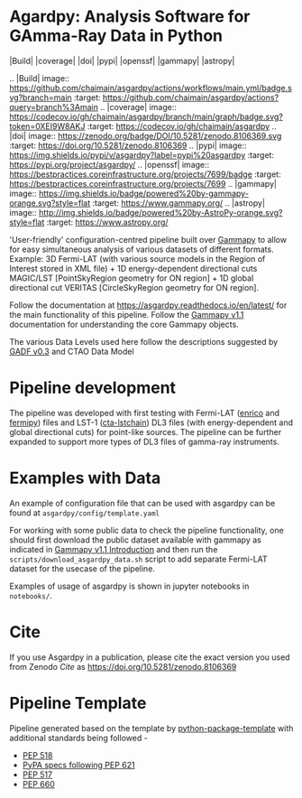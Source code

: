 Agardpy: Analysis Software for GAmma-Ray Data in Python
=======================================================

|Build| |coverage| |doi| |pypi| |openssf| |gammapy| |astropy|

.. |Build| image:: https://github.com/chaimain/asgardpy/actions/workflows/main.yml/badge.svg?branch=main
  :target: https://github.com/chaimain/asgardpy/actions?query=branch%3Amain
.. |coverage| image:: https://codecov.io/gh/chaimain/asgardpy/branch/main/graph/badge.svg?token=0XEI9W8AKJ
  :target: https://codecov.io/gh/chaimain/asgardpy
.. |doi| image:: https://zenodo.org/badge/DOI/10.5281/zenodo.8106369.svg
  :target: https://doi.org/10.5281/zenodo.8106369
.. |pypi| image:: https://img.shields.io/pypi/v/asgardpy?label=pypi%20asgardpy
  :target: https://pypi.org/project/asgardpy/
.. |openssf| image:: https://bestpractices.coreinfrastructure.org/projects/7699/badge
  :target: https://bestpractices.coreinfrastructure.org/projects/7699
.. |gammapy| image:: https://img.shields.io/badge/powered%20by-gammapy-orange.svg?style=flat
  :target: https://www.gammapy.org/
.. |astropy| image:: http://img.shields.io/badge/powered%20by-AstroPy-orange.svg?style=flat
  :target: https://www.astropy.org/


'User-friendly' configuration-centred pipeline built over [Gammapy](https://github.com/gammapy/gammapy) to allow for easy simultaneous analysis of various datasets of different formats.
Example: 3D Fermi-LAT (with various source models in the Region of Interest stored in XML file) + 1D energy-dependent directional cuts MAGIC/LST [PointSkyRegion geometry for ON region] + 1D global directional cut VERITAS [CircleSkyRegion geometry for ON region].

Follow the documentation at https://asgardpy.readthedocs.io/en/latest/ for the main functionality of this pipeline.
Follow the [Gammapy v1.1](https://docs.gammapy.org/1.1/) documentation for understanding the core Gammapy objects.

The various Data Levels	used here follow the descriptions suggested by [GADF v0.3](https://gamma-astro-data-formats.readthedocs.io/en/latest/) and CTAO Data Model

# Pipeline development

The pipeline was developed with first testing with Fermi-LAT ([enrico](https://enrico.readthedocs.io/en/latest/) and [fermipy](https://fermipy.readthedocs.io/en/latest/)) files and LST-1 ([cta-lstchain](https://cta-observatory.github.io/cta-lstchain/)) DL3 files (with energy-dependent and global directional cuts) for point-like sources.
The pipeline can be further expanded to support more types of DL3 files of gamma-ray instruments.

# Examples with Data
An example of configuration file that can be used with asgardpy can be found at ``asgardpy/config/template.yaml``

For working with some public data to check the pipeline functionality, one should first download the public dataset available with gammapy as indicated in [Gammapy v1.1 Introduction](https://docs.gammapy.org/1.1/getting-started/index.html) and then run the ``scripts/download_asgardpy_data.sh`` script to add separate Fermi-LAT dataset for the usecase of the pipeline.

Examples of usage of asgardpy is shown in jupyter notebooks in ``notebooks/``.

# Cite
If you use Asgardpy in a publication, please cite the exact version you used from Zenodo _Cite_ as https://doi.org/10.5281/zenodo.8106369

# Pipeline Template

Pipeline generated based on the template by [python-package-template](https://github.com/allenai/python-package-template) with additional standards being followed -

- [PEP 518](https://peps.python.org/pep-0518/)
- [PyPA specs following PEP 621](https://packaging.python.org/en/latest/specifications/declaring-project-metadata/#declaring-project-metadata)
- [PEP 517](https://peps.python.org/pep-0517)
- [PEP 660](https://peps.python.org/pep-0660/)
